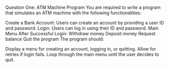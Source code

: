 Question One: ATM Machine Program 
You are required to write a program that simulates an ATM machine with the following functionalities:

Create a Bank Account: Users can create an account by providing a user ID and password.
Login: Users can log in using their ID and password.
Main Menu After Successful Login:
Withdraw money
Deposit money
Request balance
Quit the program
The program should:

Display a menu for creating an account, logging in, or quitting.
Allow for retries if login fails.
Loop through the main menu until the user decides to quit.
